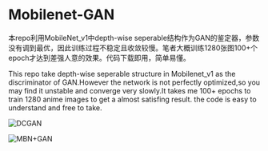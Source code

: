 # Mobilenet-GAN
本repo利用MobileNet_v1中depth-wise seperable结构作为GAN的鉴定器，参数没有调到最优，因此训练过程不稳定且收敛较慢。笔者大概训练1280张图100+个epoch才达到差强人意的效果。代码下载即用，简单易懂。

This repo take depth-wise seperable structure in Mobilenet_v1 as the discriminator of GAN.However the network is not perfectly optimized,so you may find it unstable and converge very slowly.It takes me 100+ epochs to train 1280 anime images to get a almost satisfing result. the code is easy to understand and free to take.

![DCGAN](https://github.com/jasonrayshd/Mobilenet-GAN/blob/master/DCGAN.gif)

![MBN+GAN](https://github.com/jasonrayshd/Mobilenet-GAN/blob/master/Depth-Wise%20Seperable%20GAN.gif)

